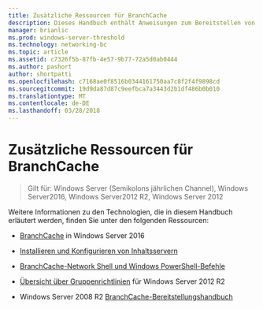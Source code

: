 ```yaml
---
title: Zusätzliche Ressourcen für BranchCache
description: Dieses Handbuch enthält Anweisungen zum Bereitstellen von BranchCache im Modus für gehostete Caches auf Computern unter Windows Server 2016 und Windows 10
manager: brianlic
ms.prod: windows-server-threshold
ms.technology: networking-bc
ms.topic: article
ms.assetid: c7326f5b-87fb-4e57-9b77-72a5d0ab0444
ms.author: pashort
author: shortpatti
ms.openlocfilehash: c7168ae0f8516b0344161750aa7c8f2f4f9898cd
ms.sourcegitcommit: 19d9da87d87c9eefbca7a3443d2b1df486b0b010
ms.translationtype: MT
ms.contentlocale: de-DE
ms.lasthandoff: 03/28/2018
---
```

# <a name="branchcache-additional-resources"></a>Zusätzliche Ressourcen für BranchCache

>Gilt für: Windows Server (Semikolons jährlichen Channel), Windows Server2016, Windows Server2012 R2, Windows Server 2012

Weitere Informationen zu den Technologien, die in diesem Handbuch erläutert werden, finden Sie unter den folgenden Ressourcen:

- [BranchCache](https://technet.microsoft.com/windows-server-docs/networking/branchcache/branchcache#a-namebkmkwhatawhat-is-branchcache) in Windows Server 2016

- [Installieren und Konfigurieren von Inhaltsservern](https://technet.microsoft.com/windows-server-docs/networking/branchcache/deploy/install-and-configure-content-servers)

- [BranchCache-Network Shell und Windows PowerShell-Befehle](https://technet.microsoft.com/windows-server-docs/networking/branchcache/branchcache-network-shell-and-windows-powershell-commands)

- [Übersicht über Gruppenrichtlinien](https://technet.microsoft.com/library/hh831791.aspx) für Windows Server 2012 R2

- Windows Server 2008 R2 [BranchCache-Bereitstellungshandbuch](https://technet.microsoft.com/library/ee649232.aspx)
